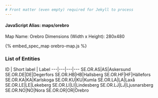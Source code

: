 ```yaml
---
# Front matter (even empty) required for Jekyll to process
---
```


#### JavaScript Alias: maps/orebro

Map Name: Orebro
Dimensions (Width x Height): 280x480



{% embed_spec_map orebro-map.js %}

### List of Entities

ID | Short label | Label
---|---|---|---
SE.OR.AS|AS|Askersund
SE.OR.DE|DE|Degerfors
SE.OR.HB|HB|Hallsberg
SE.OR.HF|HF|Hällefors
SE.OR.KA|KA|Karlskoga
SE.OR.KU|KU|Kumla
SE.OR.LA|LA|Laxå
SE.OR.LE|LE|Lekeberg
SE.OR.LI|LI|Lindesberg
SE.OR.LJ|LJ|Ljusnarsberg
SE.OR.NO|NO|Nora
SE.OR.OR|OR|Örebro

